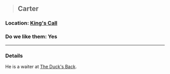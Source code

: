 >## Carter 

### Location: [King's Call](Notes/Locations/King's%20Call.md)

### Do we like them: Yes

***

### Details

He is a waiter at [The Duck's Back](../../Locations/King's%20Call.md####The%20Duck's%20Back).